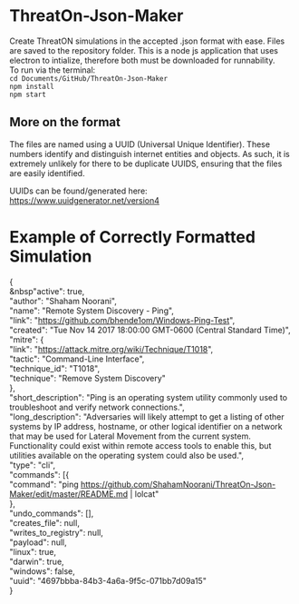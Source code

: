 # ThreatOn-Json-Maker
Create ThreatON simulations in the accepted .json format with ease. Files are saved to the repository folder.
This is a node js application that uses electron to intialize, therefore both must be downloaded for runnability.  
To run via the terminal:  
`cd Documents/GitHub/ThreatOn-Json-Maker`  
`npm install`  
`npm start`
## More on the format
The files are named using a UUID (Universal Unique Identifier). These numbers identify and distinguish internet entities and objects. As such, it is extremely unlikely for there to be duplicate UUIDS, ensuring that the files are easily identified.

UUIDs can be found/generated here: https://www.uuidgenerator.net/version4

# Example of Correctly Formatted Simulation
\{  
  &nbsp\"active": true,  
  \"author": "Shaham Noorani",  
  \"name": "Remote System Discovery - Ping",  
  \"link": "https://github.com/bhende1om/Windows-Ping-Test",  
  \"created": "Tue Nov 14 2017 18:00:00 GMT-0600 (Central Standard Time)",  
  \"mitre": {  
    \"link": "https://attack.mitre.org/wiki/Technique/T1018",  
    \"tactic": "Command-Line Interface",  
    \"technique_id": "T1018",  
    \"technique": "Remove System Discovery"  
  \},  
  \"short_description": "Ping is an operating system utility commonly used to troubleshoot and verify network connections.",  
  \"long_description": "Adversaries will likely attempt to get a listing of other systems by IP address, hostname, or other   logical identifier on a network that may be used for Lateral Movement from the current system. Functionality could exist   within remote access tools to enable this, but utilities available on the operating system could also be used.",  
  \"type": "cli",  
  \"commands": [{  
    \"command": "ping https://github.com/ShahamNoorani/ThreatOn-Json-Maker/edit/master/README.md | lolcat"   
  \},   
  \"undo_commands": [],   
  \"creates_file": null,  
  \"writes_to_registry": null,  
  \"payload": null,  
  \"linux": true,  
  \"darwin": true,  
  \"windows": false,  
  \"uuid": "4697bbba-84b3-4a6a-9f5c-071bb7d09a15"  
\}  
